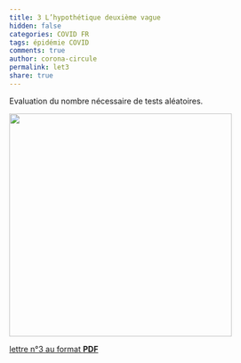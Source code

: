 ```yaml
---
title: 3 L’hypothétique deuxième vague
hidden: false
categories: COVID FR
tags: épidémie COVID 
comments: true
author: corona-circule
permalink: let3
share: true
---
```


<link rel="stylesheet" href="../assets/css/style.css">

Evaluation du nombre nécessaire de tests aléatoires.<br/>


<img src='/lettres/images/img-03.png' width='400px'/>

[lettre n°3 au format __PDF__](/lettres/resources/pdf/lettre-03.pdf)

